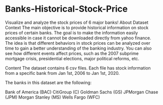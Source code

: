 # Banks-Historical-Stock-Price
Visualize and analyze the stock prices of 6 major banks!
About Dataset
Context
The main objective is to provide historical information on stock prices of certain banks. The goal is to make the information easily accessible in case it cannot be downloaded directly from yahoo finance. The idea is that different behaviors in stock prices can be analyzed over time to gain a better understanding of the banking industry. You can also see how different events affect prices, such as the 2007 subprime mortgage crisis, presidential elections, major political reforms, etc.

Content
The dataset contains 6 csv files. Each file has stock information from a specific bank from Jan 1st, 2006 to Jan 1st, 2020.

The banks in this dataset are the following:

Bank of America (BAC)
CitiGroup (C)
Goldman Sachs (GS)
JPMorgan Chase (JPM)
Morgan Stanley (MS)
Wells Fargo (WFC)
